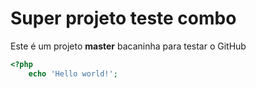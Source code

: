 # Super projeto teste combo
Este é um projeto **master** bacaninha para testar o GitHub 

```php
<?php 	
	echo 'Hello world!';
```
